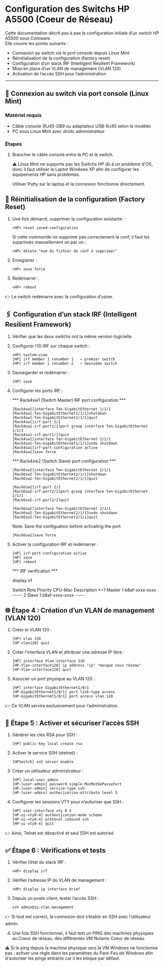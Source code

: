 # Configuration des Switchs HP A5500 (Coeur de Réseau)

Cette documentation décrit pas à pas la configuration initiale d’un switch HP A5500 sous Comware.  
Elle couvre les points suivants :  

- Connexion au switch via le port console depuis Linux Mint  
- Réinitialisation de la configuration (factory reset)  
- Configuration d’un stack IRF (Intelligent Resilient Framework)
- Mise en place d’un VLAN de management (VLAN 120)  
- Activation de l’accès SSH pour l’administration  

---

## 🔌 Connexion au switch via port console (Linux Mint)

### Matériel requis
- Câble console (RJ45-DB9 ou adaptateur USB-RJ45 selon le modèle)
- PC sous Linux Mint avec droits administrateur

### Étapes
1. Brancher le câble console entre le PC et le switch.  

   ⚠️ Linux Mint ne supporte pas les Switchs HP dû à un problème d'OS, donc il faut utiliser le Laptot Windows XP afin de configurer les équipements HP sans problèmes.

   Utiliser Putty sur le laptop et la connexion fonctionne directement.

## 🔄 Réinitialisation de la configuration (Factory Reset)

1. Une fois démarré, supprimer la configuration existante :
    
   ```
   <HP> reset saved-configuration
   ```

   Si cette commande ne supprime pas correctement la conf, il faut les supprimés manuellement un par un : 
   
   ```
   <HP> delete "nom du fichier de conf à supprimer" 
   ```

2. Enregistrer : 

   ```
   <HP> save force 
   ```

3. Redémarrer :

   ```
   <HP> reboot
   ```

👉 Le switch redémarre avec la configuration d’usine.

## 🖇 Configuration d’un stack IRF (Intelligent Resilient Framework)

1. Vérifier que les deux switchs ont la même version logicielle.
2. Configurer l’ID IRF sur chaque switch :
   
   ```
   <HP> system-view
   [HP] irf member 1 renumber 1   ← premier switch
   [HP] irf member 1 renumber 2   ← deuxième switch
   ```

3. Sauvegarder et redémarrer :

    ```
    [HP] save
    ```

4. Configurer les ports IRF :<br>

   *** Rack4sw1 (Switch Master) IRF port configuration ***<br>

   ```
   [Rack4sw1]interface Ten-GigabitEthernet 1/1/1
   [Rack4sw1-Ten-GigabitEthernet1/1/1]shutdown
   [Rack4sw1-Ten-GigabitEthernet1/1/1]quit
   [Rack4sw1]irf-port 1/1
   [Rack4sw1-irf-port1/1]port group interface Ten-GigabitEthernet 1/1/1
   [Rack4sw1-irf-port1/1]quit
   [Rack4sw1]interface Ten-GigabitEthernet 1/1/1
   [Rack4sw1-Ten-GigabitEthernet1/1/1]undo shutdown
   [Rack4sw1]irf-port-configuration active
   [Rack4sw1]save force 
   ```

   *** Rack4sw2 (Switch Slave) port configuration ***<br>
   
   ```
   [Rack6sw2]interface Ten-GigabitEthernet 2/1/1
   [Rack6sw2-Ten-GigabitEthernet2/1/1]shutdown
   [Rack6sw2-Ten-GigabitEthernet2/1/1]quit
   ```

   ```
   [Rack6sw2]irf-port 2/2
   [Rack6sw2-irf-port2/2]port group interface Ten-GigabitEthernet 2/1/1
   [Rack6sw2-irf-port2/2]quit
   ```

   ```
   [Rack6sw2]interface Ten-GigabitEthernet 2/1/1
   [Rack6sw2-Ten-GigabitEthernet2/1/1]undo shutdown
   [Rack6sw2-Ten-GigabitEthernet2/1/1]quit
   ```

   Note: Save the configuation before activating the port.

   ```
   [Rack6sw2]save force 
   ```

5. Activer la configuration IRF et redémarrer :
   ```
   [HP] irf-port-configuration active
   [HP] save
   [HP] reboot
   ```

   *** IRF verification ***

   <Rack4sw1>display irf

   Switch  Role   Priority  CPU-Mac         Description
   *+1   Master  1         b8af-xxxx-xxxx  -----
     2   Slave   1         b8af-xxxx-xxxx  -----

## 🌐 Étape 4 : Création d’un VLAN de management (VLAN 120)

1. Créer le VLAN 120 :<br>

   ```
   [HP] vlan 120
   [HP-vlan120] quit
   ```
2. Créer l’interface VLAN et attribuer une adresse IP libre :<br>

   ```
   [HP] interface Vlan-interface 120
   [HP-Vlan-interface120] ip address "ip" "masque sous réseau"
   [HP-Vlan-interface120] quit
   ```
3. Associer un port physique au VLAN 120 :<br>

   ```
   [HP] interface GigabitEthernet1/0/1
   [HP-GigabitEthernet1/0/1] port link-type access
   [HP-GigabitEthernet1/0/1] port access vlan 120
   ```

👉 Ce VLAN servira exclusivement pour l’administration.

## 🔐 Étape 5 : Activer et sécuriser l’accès SSH

1. Générer les clés RSA pour SSH :

   ```
   [HP] public-key local create rsa
   ```

2. Activer le service SSH (stelnet) :
   ```
   [HPSwitch] ssh server enable
   ```

3. Créer un utilisateur administrateur :

   ```
   [HP] local-user admin
   [HP-luser-admin] password simple MonMotDePasseFort
   [HP-luser-admin] service-type ssh
   [HP-luser-admin] authorization-attribute level 3
   ```
   
4. Configurer les sessions VTY pour n’autoriser que SSH :

   ```
   [HP] user-interface vty 0 4
   [HP-ui-vty0-4] authentication-mode scheme
   [HP-ui-vty0-4] protocol inbound ssh
   [HP-ui-vty0-4] quit
   ```

👉 Ainsi, Telnet est désactivé et seul SSH est autorisé.

## ✅ Étape 6 : Vérifications et tests

1. Vérifier l’état du stack IRF :

   ```
   <HP> display irf
   ```

2. Vérifier l’adresse IP du VLAN de management :

   ```
   <HP> display ip interface brief
   ```

3. Depuis un poste client, tester l’accès SSH :

   ```
   ssh admin@ip.vlan.management
   ```

👉 Si tout est correct, la connexion doit s’établir en SSH avec l’utilisateur admin.

4. Une fois SSH fonctionnel, il faut test un PING des machines physiques au Coeur de réseau, des différentes VM Nutanix Coeur de réseau.

⚠️ Si le ping depuis la machine physique vers la VM Windows ne fonctionne pas : activer une règle dans les paramètres du Pare-Feu de Windows afin d'autoriser les pings entrants car il les bloque par défaut.